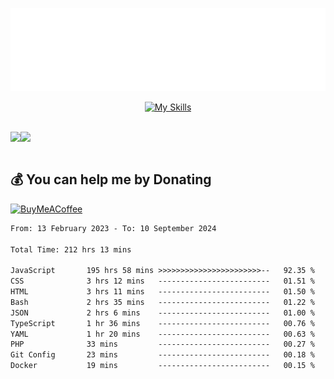 <div align="center">
  
![readmebox](https://github.com/Taufik-H/Taufik-H/blob/main/readmebox%20(2).svg)

[![My Skills](https://skillicons.dev/icons?i=js,html,css,react,tailwindcss,bootstrap,figma)](https://skillicons.dev)
</div>
<br/>
<div align="center">
  <div style="display: flex; align-items:center;" >
    <img src="https://github-contribution-stats.vercel.app/api/?username=Taufik-H" />
    <img src="https://github-readme-streak-stats.herokuapp.com/?user=Taufik-H&theme=default&hide_border=false" />
  </div>
</div>

<br/>



  ## 💰 You can help me by Donating
  [![BuyMeACoffee](https://img.shields.io/badge/Buy%20Me%20a%20Coffee-ffdd00?style=for-the-badge&logo=buy-me-a-coffee&logoColor=black)](https://buymeacoffee.com/opik) 

<!--START_SECTION:waka-->

```txt
From: 13 February 2023 - To: 10 September 2024

Total Time: 212 hrs 13 mins

JavaScript       195 hrs 58 mins >>>>>>>>>>>>>>>>>>>>>>>--   92.35 %
CSS              3 hrs 12 mins   -------------------------   01.51 %
HTML             3 hrs 11 mins   -------------------------   01.50 %
Bash             2 hrs 35 mins   -------------------------   01.22 %
JSON             2 hrs 6 mins    -------------------------   01.00 %
TypeScript       1 hr 36 mins    -------------------------   00.76 %
YAML             1 hr 20 mins    -------------------------   00.63 %
PHP              33 mins         -------------------------   00.27 %
Git Config       23 mins         -------------------------   00.18 %
Docker           19 mins         -------------------------   00.15 %
```

<!--END_SECTION:waka-->

